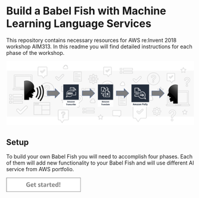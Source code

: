 Build a Babel Fish with Machine Learning Language Services
=========================================

This repository contains necessary resources for AWS re:Invent 2018 workshop AIM313. In this readme you will find detailed instructions for each phase of the workshop.

<img src="img/flow1.png" />


Setup
-----

To build your own Babel Fish you will need to accomplish four phases. Each of them will add new functionality to your Babel Fish and will use different AI service from AWS portfolio.

<a href="./instructions/phase1/README.md"><img src="/img/button1.png" width="200"></a>
